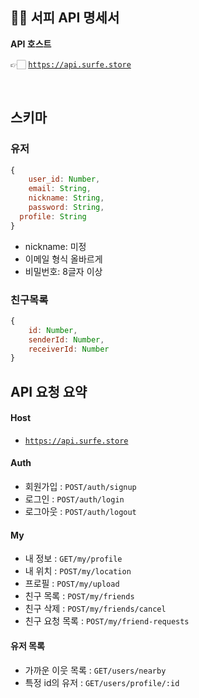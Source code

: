 ## 🏄‍♂️ 서피 API 명세서

**API 호스트**

👉🏻 [`https://api.surfe.store`](https://api.surfe.store)

<br>

## 스키마

### 유저

```javascript
{
	user_id: Number,
	email: String,
	nickname: String,
	password: String,
  profile: String
}
```

- nickname: 미정
- 이메일 형식 올바르게
- 비밀번호: 8글자 이상

### 친구목록

```javascript
{
	id: Number,
	senderId: Number,
	receiverId: Number
}
```

## API 요청 요약

#### Host

- [`https://api.surfe.store`](https://api.surfe.store)

#### Auth

- 회원가입 : `POST/auth/signup`
- 로그인 : `POST/auth/login`
- 로그아웃 : `POST/auth/logout`

#### My

- 내 정보 : `GET/my/profile`
- 내 위치 : `POST/my/location`
- 프로필 : `POST/my/upload`
- 친구 목록 : `POST/my/friends`
- 친구 삭제 : `POST/my/friends/cancel`
- 친구 요청 목록 : `POST/my/friend-requests`

#### 유저 목록

- 가까운 이웃 목록 : `GET/users/nearby`
- 특정 id의 유저 : `GET/users/profile/:id`

<br>
